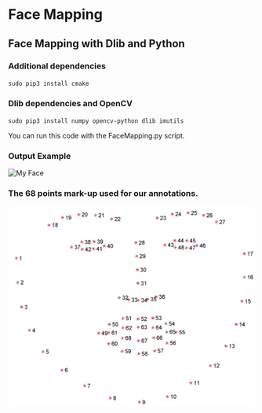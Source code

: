 # Face Mapping

## Face Mapping with Dlib and Python

### Additional dependencies
`sudo pip3 install cmake`

### Dlib dependencies and OpenCV
`sudo pip3 install numpy opencv-python dlib imutils`

You can run this code with the FaceMapping.py script.
### Output Example
![My Face](https://github.com/airylp/FaceMapping/blob/main/face_mapping_example.gif)

### The 68 points mark-up used for our annotations.

![The 68 points](https://github.com/airylp/FaceMapping/blob/main/figure_68_markup.jpg)